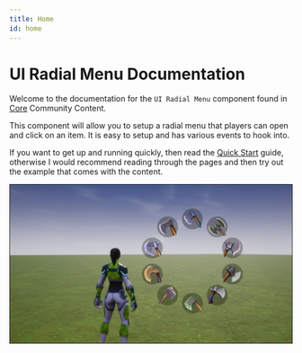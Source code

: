 ```yaml
---
title: Home
id: home
---
```


# UI Radial Menu Documentation

Welcome to the documentation for the `UI Radial Menu` component found in [Core](https://coregames.com) Community Content.

This component will allow you to setup a radial menu that players can open and click on an item.  It is easy to setup and has various events to hook into.

If you want to get up and running quickly, then read the [Quick Start](quick-start) guide, otherwise I would recommend reading through the pages and then try out the example that comes with the content.

![](images/radial_menu.png)